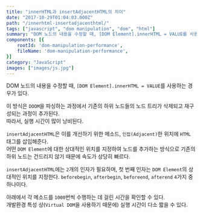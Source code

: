 ```yaml
---
title: "innerHTML과 insertAdjacentHTML의 차이"
date: "2017-10-29T01:04:03.000Z"
path: "/innerhtml-insertadjacenthtml/"
tags: ["javascript", "dom manipulation", "dom", "html"]
summary: "DOM 노드의 내용을 수정할 때, [DOM Element].innerHTML = VALUE를 사용하는 경우가 있다. 이 방식은 DOOM을 파싱하는 과정에서 기존의 하위 노드들의 노드 트리가 삭제되고 재구성되는 과정이 추가된다."
components: [{
	rootId: 'dom-manipulation-performance',
	fileName: 'dom-manipulation-performance',
}]
category: "JavaScript"
images: ["images/js.jpg"]
---
```


DOM 노드의 내용을 수정할 때, `[DOM Element].innerHTML = VALUE`를 사용하는 경우가 있다.

이 방식은 `DOOM`을 파싱하는 과정에서 기존의 하위 노드들의 노드 트리가 삭제되고 재구성되는 과정이 추가된다.<br />
따라서, 실행 시간이 많이 낭비된다.

`insertAdjacentHTML`은 이를 개선하기 위한 메소드, `인접(Adjacent)`한 위치에 `HTML` 태그를 삽입해준다.<br />
어떤 `DOM Element`에 대한 상대적인 위치를 지정하여 노드를 추가하는 방식으로 기존의 하위 노드는 건드리지 않기 때문에 속도가 상당히 빠르다.

`insertAdjacentHTML`에는 `2`개의 인자가 필요하며, 첫 번째 인자는 `DOM Element`의 상대적인 위치를 지정한다.
`beforebegin`, `afterbegin`, `beforeend`, `afterend` `4`가지 중 하나이다.

아래에서 각 메소드를 `1000`번씩 수행하는 데 걸린 시간을 확인할 수 있다.<br />
개발환경 특성 상(`Virtual DOM`을 사용하기 때문에) 실행 시간이 다소 짧을 수 있다.

<div id="dom-manipulation-performance"></div>
